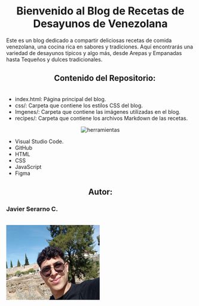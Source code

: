 <h1 align= center>Bienvenido al Blog de Recetas de Desayunos de Venezolana</h1>

<p>Este es un blog dedicado a compartir deliciosas recetas de comida venezolana, una cocina rica en sabores y tradiciones. Aquí encontrarás una variedad de desayunos típicos y algo más, desde Arepas y Empanadas hasta Tequeños y dulces tradicionales.</p>

<ul>
<h2 align= center>Contenido del Repositorio:</h2>
<br>
<li>index.html: Página principal del blog.</li>
<li>css/: Carpeta que contiene los estilos CSS del blog.</li>
<li>Imgenes/: Carpeta que contiene las imágenes utilizadas en el blog.</li>
<li>recipes/: Carpeta que contiene los archivos Markdown de las recetas.</li>
</ul>

<p align=center>
 <img src=https://github.com/JaviSeC/reservasjs/assets/132651136/65c7313c-429b-4f58-b43b-db86a9b5e6c2 alt=herramientas>
 </p>
<ul>
  <li>Visual Studio Code.</li>
  <li>GitHub</li>
  <li>HTML</li>
  <li>CSS</li>
  <li>JavaScript</li>
  <li>Figma</li>
</ul>

<h2 align=center>Autor:</h2>

<h3><strong align=center>Javier Serarno C.</strong></h3>
<br>
<img src="/Imagenes/javi.jpg" width="250" height="200">
